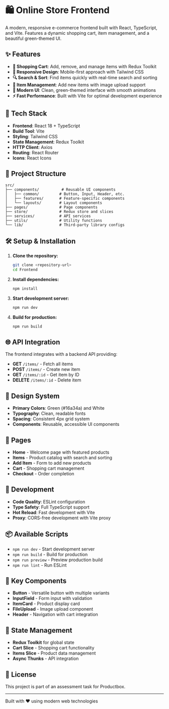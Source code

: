 # 🛍️ Online Store Frontend

A modern, responsive e-commerce frontend built with React, TypeScript, and Vite. Features a dynamic shopping cart, item management, and a beautiful green-themed UI.

## ✨ Features

- **🛒 Shopping Cart**: Add, remove, and manage items with Redux Toolkit
- **📱 Responsive Design**: Mobile-first approach with Tailwind CSS
- **🔍 Search & Sort**: Find items quickly with real-time search and sorting
- **📝 Item Management**: Add new items with image upload support
- **🎨 Modern UI**: Clean, green-themed interface with smooth animations
- **⚡ Fast Performance**: Built with Vite for optimal development experience

## 🚀 Tech Stack

- **Frontend**: React 18 + TypeScript
- **Build Tool**: Vite
- **Styling**: Tailwind CSS
- **State Management**: Redux Toolkit
- **HTTP Client**: Axios
- **Routing**: React Router
- **Icons**: React Icons

## 📁 Project Structure

```
src/
├── components/          # Reusable UI components
│   ├── common/         # Button, Input, Header, etc.
│   ├── features/       # Feature-specific components
│   └── layouts/        # Layout components
├── pages/              # Page components
├── store/              # Redux store and slices
├── services/           # API services
├── utils/              # Utility functions
└── lib/                # Third-party library configs
```

## 🛠️ Setup & Installation

1. **Clone the repository:**
   ```bash
   git clone <repository-url>
   cd Frontend
   ```

2. **Install dependencies:**
   ```bash
   npm install
   ```

3. **Start development server:**
   ```bash
   npm run dev
   ```

4. **Build for production:**
   ```bash
   npm run build
   ```

## 🌐 API Integration

The frontend integrates with a backend API providing:

- **GET** `/items/` - Fetch all items
- **POST** `/items/` - Create new item
- **GET** `/items/:id` - Get item by ID
- **DELETE** `/items/:id` - Delete item

## 🎨 Design System

- **Primary Colors**: Green (#16a34a) and White
- **Typography**: Clean, readable fonts
- **Spacing**: Consistent 4px grid system
- **Components**: Reusable, accessible UI components

## 📱 Pages

- **Home** - Welcome page with featured products
- **Items** - Product catalog with search and sorting
- **Add Item** - Form to add new products
- **Cart** - Shopping cart management
- **Checkout** - Order completion

## 🔧 Development

- **Code Quality**: ESLint configuration
- **Type Safety**: Full TypeScript support
- **Hot Reload**: Fast development with Vite
- **Proxy**: CORS-free development with Vite proxy

## 📦 Available Scripts

- `npm run dev` - Start development server
- `npm run build` - Build for production
- `npm run preview` - Preview production build
- `npm run lint` - Run ESLint

## 🌟 Key Components

- **Button** - Versatile button with multiple variants
- **InputField** - Form input with validation
- **ItemCard** - Product display card
- **FileUpload** - Image upload component
- **Header** - Navigation with cart integration

## 🔄 State Management

- **Redux Toolkit** for global state
- **Cart Slice** - Shopping cart functionality
- **Items Slice** - Product data management
- **Async Thunks** - API integration

## 📄 License

This project is part of an assessment task for Productbox.

---

Built with ❤️ using modern web technologies
